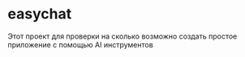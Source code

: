 # easychat
Этот проект для проверки на сколько возможно создать простое приложение с помощью AI инструментов
